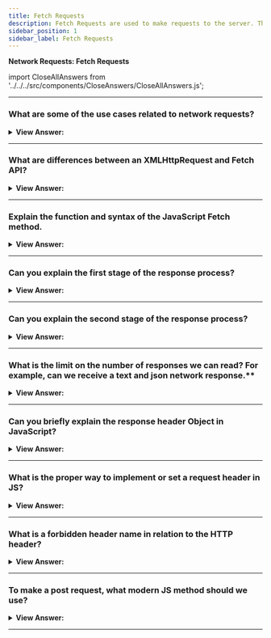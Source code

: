 ```yaml
---
title: Fetch Requests
description: Fetch Requests are used to make requests to the server. They are used to make GET, POST, PUT, DELETE, and PATCH requests.
sidebar_position: 1
sidebar_label: Fetch Requests
---
```


**Network Requests: Fetch Requests**

import CloseAllAnswers from '../../../src/components/CloseAnswers/CloseAllAnswers.js';

<CloseAllAnswers />

---

### What are some of the use cases related to network requests?

<details>
  <summary><strong>View Answer:</strong></summary>
  <div>
  <div><strong>Interview Response:</strong> JavaScript can send network requests to the server and load new information whenever it is needed, like submitting and load user information.</div><br />
  <div><strong>Technical Response:</strong> JavaScript can send network requests to the server and load new information whenever it is needed. For example, we can use a network request to submit an order, load user information, and receive periodic updates from a server.
  </div>
  </div>
</details>

---

### What are differences between an XMLHttpRequest and Fetch API?

<details>
  <summary><strong>View Answer:</strong></summary>
  <div>
  <div><strong>Interview Response:</strong> Fetch is modern browser-based alternative to XMLHttpRequest, it also performs the same tasks related to network requests.</div><br />
  <div><strong>Technical Response:</strong> The Fetch API is modern JavaScript alternative to XMLHttpRequest, it also performs the same task, network requests. The Fetch API is also built into the browser, but not supported in every browser, especially the old browsers like Internet Explorer 7 and 8 (can be polyfilled).
  </div><br />
  <div><strong className="codeExample">Code Example:</strong><br /><br />

  <div></div>

```js
fetch('https://jsonplaceholder.typicode.com/users').then((response) => {
  return response.json();
});
```

  </div>
  </div>
</details>

---

### Explain the function and syntax of the JavaScript Fetch method.

<details>
  <summary><strong>View Answer:</strong></summary>
  <div>
  <div><strong>Interview Response:</strong> The fetch() method starts the process of fetching a resource from the network, returning a promise which is fulfilled once the response is available. Fetch has two arguments including the url and optional options object. The URL is the url to be accessed on the server and the options object holds an array of parameters including method, headers etc.</div><br />
  <div><strong>Technical Response:</strong> The Fetch API provides a JavaScript interface for accessing and manipulating parts of the HTTP pipeline, such as requests and responses. It also provides a global fetch() method that provides an easy, logical way to fetch resources asynchronously across the network. The fetch() method starts the process of fetching a resource from the network, returning a promise which is fulfilled once the response is available. Fetch has two arguments including the url and optional options object. The URL is the url to be accessed on the server and the options object holds an array of parameters including method, headers etc.
  </div><br />

<strong>Syntax: </strong> let promise = fetch(url, [options]);<br /><br />

  </div>
</details>

---

### Can you explain the first stage of the response process?

<details>
  <summary><strong>View Answer:</strong></summary>
  <div>
  <div><strong>Interview Response:</strong> First, the promise, returned by fetch, resolves with an object of the built-in Response class as soon as the server responds with headers. At this stage we can check HTTP status, to see whether it is successful or not, check headers, but we do not have the body yet. The promise rejects if the fetch was unable to make HTTP-request, e.g. network problems, or there’s no such site. It should be noted that abnormal HTTP-statuses, such as 404 or 500 do not cause an error. We can check the response and status by using the response properties response.ok and response.status.
    </div><br />
  <div><strong className="codeExample">Code Example:</strong><br /><br />

  <div></div>

```js
let response = await fetch(url);

if (response.ok) {
  // if HTTP-status is 200-299
  // get the response body (the method explained below)
  let json = await response.json();
} else {
  alert('HTTP-Error: ' + response.status);
}
```

  </div>
  </div>
</details>

---

### Can you explain the second stage of the response process?

<details>
  <summary><strong>View Answer:</strong></summary>
  <div>
  <div><strong>Interview Response:</strong> Second, starts the process of getting the response body, we need to use an additional method call to get the response. The response provides multiple promise-based methods to access the body in various formats including text, json, formData, blob, and arrayBuffer.
    </div><br />
  <div><strong className="codeExample">Code Example:</strong><br /><br />

  <div></div>

```js
let url = 'https://api.github.com/repos/javascript-
tutorial/en.javascript.info/commits';
let response = await fetch(url);

let commits = await response.json(); // read response body and parse as JSON

alert(commits[0].author.login);
```

  </div>
  </div>
</details>

---

### What is the limit on the number of responses we can read? For example, can we receive a text and json network response.\*\*

<details>
  <summary><strong>View Answer:</strong></summary>
  <div>
  <div><strong>Interview Response:</strong> No, we can choose only one body-reading method. For example, if we’ve already got the response with response.text(), then response.json() won’t work, as the body content has already been processed or consumed .
    </div><br />
  <div><strong className="codeExample">Code Example:</strong><br /><br />

  <div></div>

```js
let text = await response.text(); // response body consumed
let parsed = await response.json(); // fails (already consumed)
```

  </div>
  </div>
</details>

---

### Can you briefly explain the response header Object in JavaScript?

<details>
  <summary><strong>View Answer:</strong></summary>
  <div>
  <div><strong>Interview Response:</strong> The response headers are available in a iterable Map-like headers object in response.headers. It is not exactly a Map, but it has similar methods to get individual headers by name or iterate over them.
    </div><br />
  <div><strong className="codeExample">Code Example:</strong><br /><br />

  <div></div>

```js
let response = await fetch('https://api.github.com/repos/javascript-
tutorial/en.javascript.info/commits');

// get one header
alert(response.headers.get('Content-Type')); // application/json; charset=utf-8

// iterate over all headers
for (let [key, value] of response.headers) {
  alert(`${key} = ${value}`);
}
```

  </div>
  </div>
</details>

---

### What is the proper way to implement or set a request header in JS?

<details>
  <summary><strong>View Answer:</strong></summary>
  <div>
  <div><strong>Interview Response:</strong> To set a request header in fetch, we can use the headers option. It has an object with outgoing headers. There are some limitations to what we can access in the HTTP header.
    </div><br />
  <div><strong className="codeExample">Code Example:</strong><br /><br />

  <div></div>

```js
let response = fetch(protectedUrl, {
  headers: {
    Authentication: 'secret',
  },
});
```

  </div>
  </div>
</details>

---

### What is a forbidden header name in relation to the HTTP header?

<details>
  <summary><strong>View Answer:</strong></summary>
  <div>
  <div><strong>Interview Response:</strong> A forbidden header name is the name of any HTTP header that cannot be modified programmatically; specifically, an HTTP request header name (in contrast with a Forbidden response header name). Modifying such headers is forbidden because the user agent (browser) retains full control over them. Names starting with `Sec-` are reserved for creating new headers safe from APIs using Fetch that grant developers control over headers, such as XMLHttpRequest.
    </div>
  </div>
</details>

---

### To make a post request, what modern JS method should we use?

<details>
  <summary><strong>View Answer:</strong></summary>
  <div>
  <div><strong>Interview Response:</strong> To make a POST request, or a request with another method option, we need to use the fetch method. For example, when we want to use a method post with JSON. We will have to set the header and body inside of the Fetch options. We are not limited to just post requests as a method option. We also have access to HTTP requests and others. It should be noted, if the request body is a string, then Content-Type header is set to text/plain;charset=UTF-8 by default.
    </div><br />
  <div><strong className="codeExample">Code Example:</strong><br /><br />

  <div></div>

```js
let user = {
  name: 'John',
  surname: 'Smith',
};

let response = await fetch('/article/fetch/post/user', {
  method: 'POST',
  headers: {
    'Content-Type': 'application/json;charset=utf-8',
  },
  body: JSON.stringify(user),
});

let result = await response.json();
alert(result.message);
```

  </div>
  </div>
</details>

---
